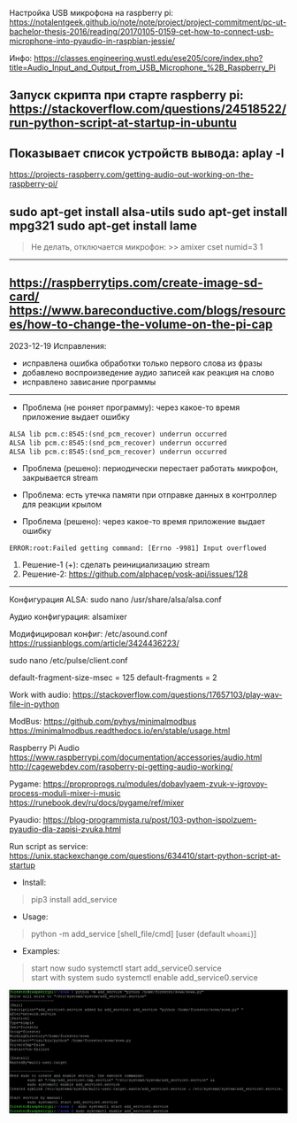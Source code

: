 Настройка USB микрофона на raspberry pi:
https://notalentgeek.github.io/note/note/project/project-commitment/pc-ut-bachelor-thesis-2016/reading/20170105-0159-cet-how-to-connect-usb-microphone-into-pyaudio-in-raspbian-jessie/

Инфо:
https://classes.engineering.wustl.edu/ese205/core/index.php?title=Audio_Input_and_Output_from_USB_Microphone_%2B_Raspberry_Pi

Запуск скрипта при старте raspberry pi:
https://stackoverflow.com/questions/24518522/run-python-script-at-startup-in-ubuntu
----------------------------------------------------------------------------
Показывает список устройств вывода:
aplay -l
----------------------------------------------------------------------------
https://projects-raspberry.com/getting-audio-out-working-on-the-raspberry-pi/

sudo apt-get install alsa-utils
sudo apt-get install mpg321
sudo apt-get install lame
----------------------------------------------------------------------------
> Не делать, отключается микрофон: >> amixer cset numid=3 1
----------------------------------------------------------------------------
https://raspberrytips.com/create-image-sd-card/
https://www.bareconductive.com/blogs/resources/how-to-change-the-volume-on-the-pi-cap
----------------------------------------------------------------------------
2023-12-19 Исправления:
* исправлена ошибка обработки только первого слова из фразы
* добавлено воспроизведение аудио записей как реакция на слово
* исправлено зависание программы

---
* Проблема (не роняет программу):
через какое-то время приложение выдает ошибку
```
ALSA lib pcm.c:8545:(snd_pcm_recover) underrun occurred
ALSA lib pcm.c:8545:(snd_pcm_recover) underrun occurred
ALSA lib pcm.c:8545:(snd_pcm_recover) underrun occurred
```
* Проблема (решено):
периодически перестает работать микрофон, закрывается stream

* Проблема:
есть утечка памяти при отправке данных в контроллер для реакции крылом

* Проблема (решено):
через какое-то время приложение выдает ошибку
```
ERROR:root:Failed getting command: [Errno -9981] Input overflowed
```
1. Решение-1 (+): сделать реинициализацию stream 
2. Решение-2: https://github.com/alphacep/vosk-api/issues/128
---


Конфигурация ALSA:
sudo nano /usr/share/alsa/alsa.conf

Аудио конфигурация:
alsamixer

Модифицировал конфиг:
/etc/asound.conf
https://russianblogs.com/article/3424436223/

sudo nano /etc/pulse/client.conf

default-fragment-size-msec = 125
default-fragments = 2

Work with audio:
https://stackoverflow.com/questions/17657103/play-wav-file-in-python

ModBus:
https://github.com/pyhys/minimalmodbus
https://minimalmodbus.readthedocs.io/en/stable/usage.html

Raspberry Pi Audio
https://www.raspberrypi.com/documentation/accessories/audio.html
http://cagewebdev.com/raspberry-pi-getting-audio-working/

Pygame:
https://proproprogs.ru/modules/dobavlyaem-zvuk-v-igrovoy-process-moduli-mixer-i-music
https://runebook.dev/ru/docs/pygame/ref/mixer

Pyaudio:
https://blog-programmista.ru/post/103-python-ispolzuem-pyaudio-dla-zapisi-zvuka.html

Run script as service: 
https://unix.stackexchange.com/questions/634410/start-python-script-at-startup
 - Install:
> pip3 install add_service

 - Usage:   
> python -m add_service [shell_file/cmd] [user (default `whoami`)]

 - Examples:
>    start now           sudo systemctl start add_service0.service \
     start with system   sudo systemctl enable add_service0.service

![img.png](static/readme/run_as_service.png)

